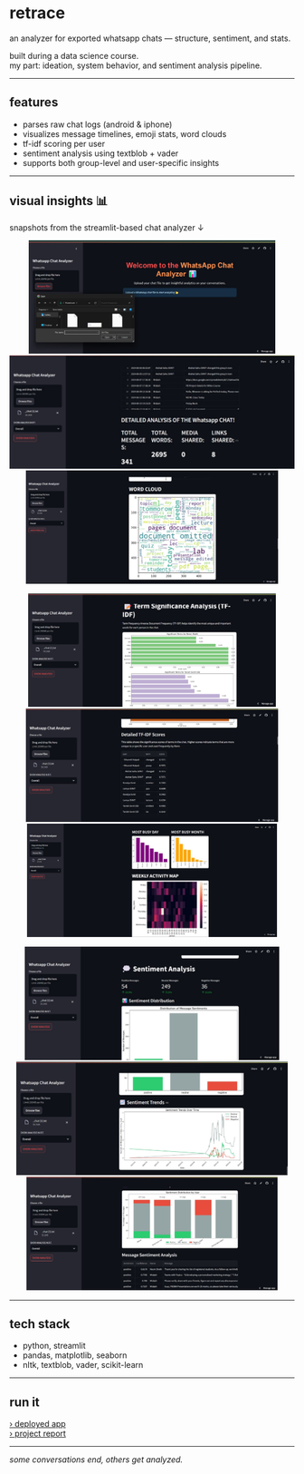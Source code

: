 # retrace 
an analyzer for exported whatsapp chats — structure, sentiment, and stats.

built during a data science course.  
my part: ideation, system behavior, and sentiment analysis pipeline.

---

## features  
- parses raw chat logs (android & iphone)  
- visualizes message timelines, emoji stats, word clouds  
- tf-idf scoring per user  
- sentiment analysis using textblob + vader  
- supports both group-level and user-specific insights

---

## visual insights 📊  
snapshots from the streamlit-based chat analyzer ↓

<p align="center">
  <img src="screens/a1.jpg" alt="activity timeline" height="200px"/>
  <img src="screens/a2.jpg" alt="emoji usage" height="200px"/>
  <img src="screens/a3.jpg" alt="word cloud" height="200px"/>
</p>

<p align="center">
  <img src="screens/a4.jpg" alt="tf-idf output" height="200px"/>
  <img src="screens/a5.jpg" alt="user stats" height="200px"/>
  <img src="screens/a6.jpg" alt="chat heatmap" height="200px"/>
</p>

<p align="center">
  <img src="screens/a7.jpg" alt="sentiment chart" height="200px"/>
  <img src="screens/a8.jpg" alt="overall breakdown" height="200px"/>
  <img src="screens/a9.jpg" alt="example output" height="200px"/>
</p>

---

## tech stack  
- python, streamlit  
- pandas, matplotlib, seaborn  
- nltk, textblob, vader, scikit-learn

---

## run it  
[› deployed app](https://chat-analysis-ds.streamlit.app/)  
[› project report](./chat-analyzer-report.pdf)

---

*some conversations end, others get analyzed.*
